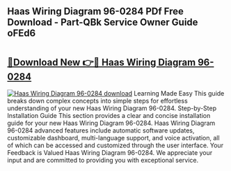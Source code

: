 ## Haas Wiring Diagram 96-0284 PDf Free Download - Part-QBk Service Owner Guide oFEd6

# <h2><a href="http://dfs4dyr.blite.top/?on=Haas+Wiring+Diagram+96-0284">🔗Download New 👉🔴 Haas Wiring Diagram 96-0284</a></h2>

[![Haas Wiring Diagram 96-0284 download](https://i.imgur.com/lujVjoI.png)](http://dfs4dyr.blite.top/?on=Haas+Wiring+Diagram+96-0284)
Learning Made Easy This guide breaks down complex concepts into simple steps for effortless understanding of your new Haas Wiring Diagram 96-0284. Step-by-Step Installation Guide This section provides a clear and concise installation guide for your new Haas Wiring Diagram 96-0284. Haas Wiring Diagram 96-0284 advanced features include automatic software updates, customizable dashboard, multi-language support, and voice activation, all of which can be accessed and customized through the user interface. Your Feedback is Valued Haas Wiring Diagram 96-0284. We appreciate your input and are committed to providing you with exceptional service.
